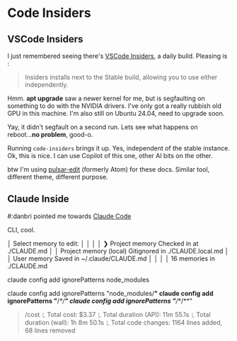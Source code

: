 # Code Insiders

## VSCode Insiders

I just remembered seeing there's [VSCode Insiders](https://code.visualstudio.com/insiders/), a daily build. Pleasing is :
<blockquote>
  Insiders installs next to the Stable build, allowing you to use either independently.
</blockquote>

Hmm. **apt upgrade** saw a newer kernel for me, but is segfaulting on something to do with the NVIDIA drivers. I've only got a really rubbish old GPU in this machine. I'm also still on Ubuntu 24.04, need to upgrade soon.

Yay, it didn't segfault on a second run. Lets see what happens on reboot...**no problem**, good-o.

Running `code-insiders` brings it up. Yes, independent of the stable instance. Ok, this is nice. I can use Copilot of this one, other AI bits on the other.

btw I'm using [pulsar-edit](https://pulsar-edit.dev/) (formerly Atom) for these docs. Similar tool, different theme, different purpose.

## Claude Inside

#:danbri pointed me towards [Claude Code](https://docs.anthropic.com/en/docs/agents-and-tools/claude-code/overview)

CLI, cool.

│ Select memory to edit:                                                                                                                                                                     │
│                                                                                                                                                                                            │
│  ❯ Project memory                 Checked in at ./CLAUDE.md                                                                                                                                │
│    Project memory (local)         Gitignored in ./CLAUDE.local.md                                                                                                                          │
│    User memory                    Saved in ~/.claude/CLAUDE.md                                                                                                                             │
│                                                                                                                                                                                            │
│ 16 memories in ./CLAUDE.md  


claude config add ignorePatterns node_modules

claude config add ignorePatterns "node_modules/**"
claude config add ignorePatterns "**/_*/**"
claude config add ignorePatterns "**/_*/**"

> /cost
  ⎿  Total cost:            $3.37
  ⎿  Total duration (API):  11m 55.1s
  ⎿  Total duration (wall): 1h 8m 50.1s
  ⎿  Total code changes:    1164 lines added, 68 lines removed
